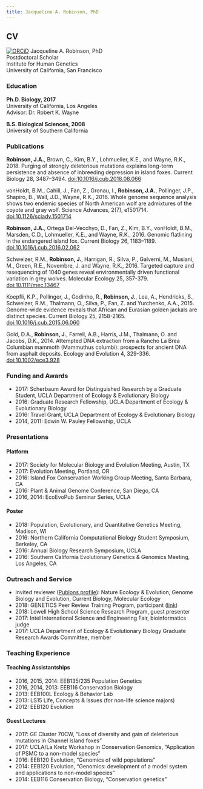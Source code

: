 ```yaml
---
title: Jacqueline A. Robinson, PhD
---
```


## CV

[![ORCiD](https://orcid.org/sites/default/files/images/orcid_16x16.png)](https://orcid.org/0000-0002-5556-815X) Jacqueline A. Robinson, PhD  
Postdoctoral Scholar  
Institute for Human Genetics  
University of California, San Francisco


### Education
**Ph.D. Biology, 2017**  
University of California, Los Angeles  
Advisor: Dr. Robert K. Wayne
  
**B.S. Biological Sciences, 2008**  
University of Southern California


### Publications
**Robinson, J.A.**, Brown, C., Kim, B.Y., Lohmueller, K.E., and Wayne, R.K., 2018. Purging of strongly deleterious mutations explains long-term persistence and absence of inbreeding depression in island foxes. Current Biology 28, 3487–3494. [doi:10.1016/j.cub.2018.08.066](https://doi.org/10.1016/j.cub.2018.08.066)

vonHoldt, B.M., Cahill, J., Fan, Z., Gronau, I., **Robinson, J.A.**, Pollinger, J.P., Shapiro, B., Wall, J.D., Wayne, R.K., 2016. Whole genome sequence analysis shows two endemic species of North American wolf are admixtures of the coyote and gray wolf. Science Advances, 2(7), e1501714. [doi:10.1126/sciadv.1501714](https://doi.org/10.1126/sciadv.1501714)

**Robinson, J.A.**, Ortega Del-Vecchyo, D., Fan, Z., Kim, B.Y., vonHoldt, B.M., Marsden, C.D., Lohmueller, K.E., and Wayne, R.K., 2016. Genomic flatlining in the endangered island fox. Current Biology 26, 1183–1189. [doi:10.1016/j.cub.2016.02.062](https://doi.org/10.1016/j.cub.2016.02.062)

Schweizer, R.M., **Robinson, J.**, Harrigan, R., Silva, P., Galverni, M., Musiani, M., Green, R.E., Novembre, J. and Wayne, R.K., 2016. Targeted capture and resequencing of 1040 genes reveal environmentally driven functional variation in grey wolves. Molecular Ecology 25, 357-379. [doi:10.1111/mec.13467](https://doi.org/10.1111/mec.13467)

Koepfli, K.P., Pollinger, J., Godinho, R., **Robinson, J.**, Lea, A., Hendricks, S., Schweizer, R.M., Thalmann, O., Silva, P., Fan, Z. and Yurchenko, A.A., 2015. Genome-wide evidence reveals that African and Eurasian golden jackals are distinct species. Current Biology 25, 2158-2165. [doi:10.1016/j.cub.2015.06.060](https://doi.org/10.1016/j.cub.2015.06.060)

Gold, D.A., **Robinson, J.**, Farrell, A.B., Harris, J.M., Thalmann, O. and Jacobs, D.K., 2014. Attempted DNA extraction from a Rancho La Brea Columbian mammoth (Mammuthus columbi): prospects for ancient DNA from asphalt deposits. Ecology and Evolution 4, 329-336. [doi:10.1002/ece3.928](https://doi.org/10.1002/ece3.928)


### Funding and Awards
- 2017: Scherbaum Award for Distinguished Research by a Graduate Student, UCLA Department of Ecology & Evolutionary Biology
- 2016: Graduate Research Fellowship, UCLA Department of Ecology & Evolutionary Biology
- 2016: Travel Grant, UCLA Department of Ecology & Evolutionary Biology 
- 2014, 2011: Edwin W. Pauley Fellowship, UCLA


### Presentations
#### Platform
- 2017: Society for Molecular Biology and Evolution Meeting, Austin, TX
- 2017: Evolution Meeting, Portland, OR
- 2016: Island Fox Conservation Working Group Meeting, Santa Barbara, CA
- 2016: Plant & Animal Genome Conference, San Diego, CA
- 2016, 2014: EcoEvoPub Seminar Series, UCLA

#### Poster
- 2018: Population, Evolutionary, and Quantitative Genetics Meeting, Madison, WI
- 2016: Northern California Computational Biology Student Symposium, Berkeley, CA
- 2016: Annual Biology Research Symposium, UCLA
- 2016: Southern California Evolutionary Genetics & Genomics Meeting, Los Angeles, CA


### Outreach and Service
- Invited reviewer ([Publons profile](https://publons.com/a/1206609/)): Nature Ecology & Evolution, Genome Biology and Evolution, Current Biology, Molecular Ecology
- 2018: GENETICS Peer Review Training Program, participant ([link](http://www.genetics.org/content/early-career-reviewers))
- 2018: Lowell High School Science Research Program, guest presenter
- 2017: Intel International Science and Engineering Fair, bioinformatics judge
- 2017: UCLA Department of Ecology & Evolutionary Biology Graduate Research Awards Committee, member


### Teaching Experience
#### Teaching Assistantships
- 2016, 2015, 2014: EEB135/235 Population Genetics
- 2016, 2014, 2013: EEB116 Conservation Biology
- 2013: EEB100L Ecology & Behavior Lab
- 2013: LS15 Life, Concepts & Issues (for non-life science majors)
- 2012: EEB120 Evolution

#### Guest Lectures
- 2017: GE Cluster 70CW, “Loss of diversity and gain of deleterious mutations in Channel Island foxes” 
- 2017: UCLA/La Kretz Workshop in Conservation Genomics, “Application of PSMC to a non-model species”
- 2016: EEB120 Evolution, “Genomics of wild populations”
- 2014: EEB120 Evolution, “Genomics: development of a model system and applications to non-model species”
- 2014: EEB116 Conservation Biology, “Conservation genetics”
